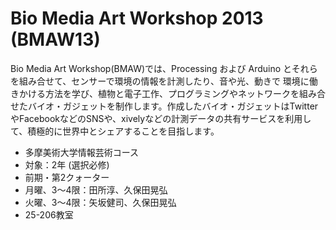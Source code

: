 Bio Media Art Workshop 2013 (BMAW13)
===========

Bio Media Art Workshop(BMAW)では、Processing および Arduino とそれらを組み合せて、センサーで環境の情報を計測したり、音や光、動きで 環境に働きかける方法を学び、植物と電子工作、プログラミングやネットワークを組み合せたバイオ・ガジェットを制作します。作成したバイオ・ガジェットはTwitterやFacebookなどのSNSや、xivelyなどの計測データの共有サービスを利用して、積極的に世界中とシェアすることを目指します。

* 多摩美術大学情報芸術コース
* 対象：2年 (選択必修)
* 前期・第2クォーター
* 月曜、3〜4限：田所淳、久保田晃弘
* 火曜、3〜4限：矢坂健司、久保田晃弘
* 25-206教室
